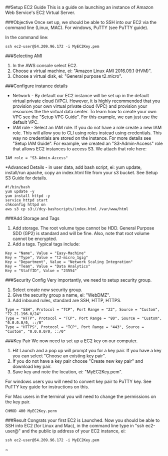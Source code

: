 ##Setup EC2 Guide
This is a guide on launching an instance of Amazon Web Service's EC2 Virtual Server.

###Objective
Once set up, we should be able to SSH into our EC2 via the command line (Linux, MAC). For windows, PuTTY (see PuTTY guide).

In the command line:
```
ssh ec2-user@54.209.96.172 -i MyEC2Key.pem
```

###Selecting AMI
1. In the AWS console select EC2.
2. Choose a virtual machine, ei: "Amazon Linux AMI 2016.09.1 (HVM)".
3. Choose a virtual disk, ei: "General purpose t2.micro".


###Configure instance details
* Network - By default our EC2 instance will be set up in the default virtual private cloud (VPC). However, it is highly recommended that you provision your own virtual private cloud (VPC) and provision your resources the the virtual data center. To learn how to create your own VPC see the "Setup VPC Guide". For this example, we can just use the default VPC.
* IAM role - Select an IAM role. If you do not have a role create a new IAM role. This will allow you to CLI using roles instead using credentials. This way no credentials are stored on the instance. For more details see "Setup IAM Guide". For example, we created an "S3-Admin-Access" role that allows EC2 instances to access S3. We attach that role here:
```
IAM role = "S3-Admin-Access"
```
*Advanced Details - in user data, add bash script, ei: yum update, install/run apache, copy an index.html file from your s3 bucket. See Setup S3 Guide for details.
```
#!/bin/bash
yum update -y
yum install httpd -y
service httpd start
chkconfig httpd on
aws s3 cp s3://dcy-bashscripts/index.html /var/www/html
```

###Add Storage and Tags
1. Add storage. The root volume type cannot be HDD. General Purpose SDD (GP2) is standard and will be fine. Also, note that root volume cannot be encrypted.
2. Add a tags. Typical tags include:
```
Key = "Name", Value = "Easy-Machine" 
Key = "Type", Value = "t2-micro_1gig"
Key = "Department", Value = "Network Scaling Integration"
Key = "Team", Value = "Data Analytics"
Key = "StaffID", Value = "23554" 
```

###Security Config
Very importantly, we need to setup security group.
1. Select create new security group.
2. Give the security group a name, ei: "WebDMZ".
3. Add inbound rules, standard are SSH, HTTP, HTTPS.
```
Type = "SSH", Protocol = "TCP", Port Range = "22", Source = "Custom", "72.21.196.0/24"
Type = "HTTP", Protocol = "TCP", Port Range = "80", Source = "Custom", "0.0.0.0/0, ::/0"
Type = "HTTPS", Protocol = "TCP", Port Range = "443", Source = "Custom", "0.0.0.0/0, ::/0"
```

###Key Pair
We now need to set up a EC2 key on our computer. 

1. Hit Launch and a pop up will prompt you for a key pair. If you have a key you can select "Choose an existing key pair".
2. If you do not have a key pair choose "Create new key pair" and download key pair. 
3. Save key and note the location, ei: "MyEC2Key.pem".

For windows users you will need to convert key pair to PuTTY key. See PuTTY key guide for instructions on this.

For Mac users in the terminal you will need to change the permissions on the key pair.
```
CHMOD 400 MyEC2Key.perm
```


###Result
Congrats your first EC2 is Launched. Now you should be able to SSH into EC2 (for Linux and Mac), in the command line type in "ssh ec2-user@" and the public ip address of your EC2 instance, ei:
```
ssh ec2-user@54.209.96.172 -i MyEC2Key.pem
```

~